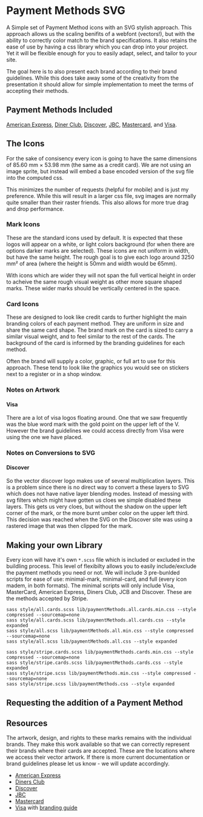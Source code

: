 # Payment Methods SVG
A Simple set of Payment Method icons with an SVG stylish approach. This approach allows us the scaling benifits of a webfont (vectors!), but with the ability to correctly color match to the brand specifications. It also retains the ease of use by having a css library which you can drop into your project. Yet it will be flexible enough for you to easily adapt, select, and tailor to your site.  
  
The goal here is to also present each brand according to their brand guidelines. While this does take away some of the creativity from the presentation it should allow for simple implementation to meet the terms of accepting their methods.  


## Payment Methods Included  

[American Express](https://www.americanexpress.com), [Diner Club](https://www.dinersclub.com/), [Discover](https://www.discover.com/), [JBC](http://www.global.jcb/), [Mastercard](http://www.mastercard.com/), and [Visa](https://www.visa.com/).


## The Icons  

For the sake of consisency every icon is going to have the same dimensions of 85.60 mm × 53.98 mm (the same as a credit card). We are not using an image sprite, but instead will embed a base encoded version of the svg file into the computed css.  

This minimizes the number of requests (helpful for mobile) and is just my preference. While this will result in a larger css file, svg images are normally quite smaller than their raster friends. This also allows for more true drag and drop performance.  

### Mark Icons  
These are the standard icons used by default. It is expected that these logos will appear on a white, or light colors background (for when there are options darker marks are selected). These icons are not uniform in width, but have the same height. The rough goal is to give each logo around 3250 mm² of area (where the height is 50mm and width would be 65mm).  
  
With icons which are wider they will not span the full vertical height in order to acheive the same rough visual weight as other more square shaped marks. These wider marks should be vertically centered in the space.  

### Card Icons  
These are designed to look like credit cards to further highlight the main branding colors of each payment method. They are uniform in size and share the same card shape. The brand mark on the card is sized to carry a similar visual weight, and to feel similar to the rest of the cards. The background of the card is informed by the branding guidelines for each method.  
  
Often the brand will supply a color, graphic, or full art to use for this approach. These tend to look like the graphics you would see on stickers next to a register or in a shop window.  

### Notes on Artwork

#### Visa
There are a lot of visa logos floating around. One that we saw frequently was the blue word mark with the gold point on the upper left of the V. However the brand guidelines we could access directly from Visa were using the one we have placed.

### Notes on Conversions to SVG

#### Discover
So the vector discover logo makes use of several multiplication layers. This is a problem since there is no direct way to convert a these layers to SVG which does not have native layer blending modes. Instead of messing with svg filters which might have gotten us cloes we simple disabled these layers. This gets us very cloes, but without the shadow on the upper left corner of the mark, or the more burnt umber color on the upper left third. This decision was reached when the SVG on the Discover site was using a rastered image that was then clipped for the mark.


## Making your own Library  

Every icon will have it's own `*.scss` file which is included or excluded in the buildling process. This level of flexibilty allows you to easily include/exclude the payment methods you need or not. We will include 3 pre-bunlded scripts for ease of use: minimal-mark, minimal-card, and full (every icon madem, in both formats). The minimal scripts will only include Visa, MasterCard, American Express, Diners Club, JCB and Discover. These are the methods accepted by Stripe.


	sass style/all.cards.scss lib/paymentMethods.all.cards.min.css --style compressed --sourcemap=none
	sass style/all.cards.scss lib/paymentMethods.all.cards.css --style expanded
	sass style/all.scss lib/paymentMethods.all.min.css --style compressed --sourcemap=none
	sass style/all.scss lib/paymentMethods.all.css --style expanded

	sass style/stripe.cards.scss lib/paymentMethods.cards.min.css --style compressed --sourcemap=none
	sass style/stripe.cards.scss lib/paymentMethods.cards.css --style expanded  
	sass style/stripe.scss lib/paymentMethods.min.css --style compressed --sourcemap=none
	sass style/stripe.scss lib/paymentMethods.css --style expanded  

## Requesting the addition of a Payment Method  


## Resources
The artwork, design, and rights to these marks remains with the individual brands. They make this work available so that we can correctly represent their brands where their cards are accepted. These are the locations where we access their vector artwork. If there is more current documentation or brand guidelines please let us know - we will update accordingly.

*	[American Express](https://merchant-supplies.americanexpress.com/?locale=en_US#/catalog/producttype/digitalsigns)  
*	[Diners Club](https://www.discovernetwork.com/en-us/business-resources/free-signage-logos)  
*	[Discover](https://www.discovernetwork.com/en-us/business-resources/free-signage-logos)  
*	[JBC](http://www.jcb.co.jp/bdmanual/en/index.html)  
*	[Mastercard](https://brand.mastercard.com/brandcenter/mastercard-brand-mark/downloads.html)  
*	[Visa](https://www.visaeurope.com/receiving-payments/pos_branding) with [branding guide](https://www.visa.ca/dam/VCOM/download/merchants/New_VBM_Acq_Merchant_62714_v5.pdf)  